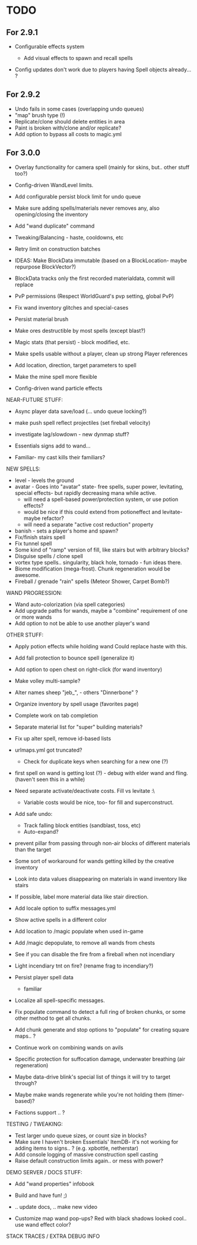 # TODO

## For 2.9.1

 - Configurable effects system
   - Add visual effects to spawn and recall spells

 - Config updates don't work due to players having Spell objects already... ?

## For 2.9.2

 - Undo fails in some cases (overlapping undo queues)
 - "map" brush type (!)
 - Replicate/clone should delete entities in area
 - Paint is broken with/clone and/or replicate?
 - Add option to bypass all costs to magic.yml

## For 3.0.0

 - Overlay functionality for camera spell (mainly for skins, but.. other stuff too?)
 - Config-driven WandLevel limits.
 - Add configurable persist block limit for undo queue
 - Make sure adding spells/materials never removes any, also opening/closing the inventory
 - Add "wand duplicate" command
 - Tweaking/Balancing - haste, cooldowns, etc
 - Retry limit on construction batches
  - IDEAS: Make BlockData immutable (based on a BlockLocation- maybe repurpose BlockVector?)
  - BlockData tracks only the first recorded materialdata, commit will replace
 - PvP permissions (Respect WorldGuard's pvp setting, global PvP)
 - Fix wand inventory glitches and special-cases
 - Persist material brush
 - Make ores destructible by most spells (except blast?)
 - Magic stats (that persist) - block modified, etc.
 
 - Make spells usable without a player, clean up strong Player references
 - Add location, direction, target parameters to spell
 - Make the mine spell more flexible
 - Config-driven wand particle effects

NEAR-FUTURE STUFF:

 - Async player data save/load (... undo queue locking?)
 - make push spell reflect projectiles (set fireball velocity)
 - investigate lag/slowdown - new dynmap stuff?
 - Essentials signs add to wand...

 - Familiar- my cast kills their familiars?

NEW SPELLS:

 - level - levels the ground
 - avatar - Goes into "avatar" state- free spells, super power, levitating, special effects- but rapidly decreasing mana while active.
    - will need a spell-based power/protection system, or use potion effects? 
    - would be nice if this could extend from potioneffect and levitate- maybe refactor?
    - will need a separate "active cost reduction" property
 - banish - sets a player's home and spawn?
 - Fix/finish stairs spell
 - Fix tunnel spell
 - Some kind of "ramp" version of fill, like stairs but with arbitrary blocks?
 - Disguise spells / clone spell
 - vortex type spells.. singularity, black hole, tornado - fun ideas there.
 - Biome modification (mega-frost). Chunk regeneration would be awesome.
 - Fireball / grenade "rain" spells (Meteor Shower, Carpet Bomb?)

WAND PROGRESSION:

 - Wand auto-colorization (via spell categories)
 - Add upgrade paths for wands, maybe a "combine" requirement of one or more wands
 - Add option to not be able to use another player's wand

OTHER STUFF:
 
 - Apply potion effects while holding wand Could replace haste with this.
 - Add fall protection to bounce spell (generalize it)
 - Add option to open chest on right-click (for wand inventory)
 - Make volley multi-sample?
 - Alter names sheep "jeb_", - others "Dinnerbone" ?
 - Organize inventory by spell usage (favorites page)
 - Complete work on tab completion
 - Separate material list for "super" building materials?
 
 - Fix up alter spell, remove id-based lists
 - urlmaps.yml got truncated?
   - Check for duplicate keys when searching for a new one (?)
  - first spell on wand is getting lost (?) - debug with elder wand and fling. (haven't seen this in a while) 
 
 - Need separate activate/deactivate costs. Fill vs levitate :\
   - Variable costs would be nice, too- for fill and superconstruct.
 - Add safe undo:
   - Track falling block entities (sandblast, toss, etc)
   - Auto-expand?
 - prevent pillar from passing through non-air blocks of different materials than the target
 - Some sort of workaround for wands getting killed by the creative inventory
 - Look into data values disappearing on materials in wand inventory like stairs
 - If possible, label more material data like stair direction.
 - Add locale option to suffix messages.yml
 
 - Show active spells in a different color
 
 - Add location to /magic populate when used in-game
 - Add /magic depopulate, to remove all wands from chests
 
 - See if you can disable the fire from a fireball when not incendiary
 - Light incendiary tnt on fire? (rename frag to incendiary?)

 - Persist player spell data
   - familiar
 - Localize all spell-specific messages.
 
 - Fix populate command to detect a full ring of broken chunks, or some other method to get all chunks.
 - Add chunk generate and stop options to "populate" for creating square maps.. ?
 
 - Continue work on combining wands on avils
 - Specific protection for suffocation damage, underwater breathing (air regeneration)
 - Maybe data-drive blink's special list of things it will try to target through?
 - Maybe make wands regenerate while you're not holding them (timer-based)?
 
 - Factions support .. ?
 
 TESTING / TWEAKING:
 
 - Test larger undo queue sizes, or count size in blocks?
 - Make sure I haven't broken Essentials' ItemDB- it's not working for adding items to signs.. ? (e.g. xpbottle, netherstar)
 - Add console logging of massive construction spell casting
 - Raise default construction limits again.. or mess with power?

DEMO SERVER / DOCS STUFF:

 - Add "wand properties" infobook
 - Build and have fun! ;)

 - .. update docs, .. make new video
 - Customize map wand pop-ups? Red with black shadows looked cool.. use wand effect color?

STACK TRACES / EXTRA DEBUG INFO

	
